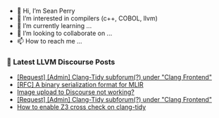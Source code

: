 - 👋 Hi, I’m Sean Perry
- 👀 I’m interested in compilers (c++, COBOL, llvm)
- 🌱 I’m currently learning ...
- 💞️ I’m looking to collaborate on ...
- 📫 How to reach me ...

<!---
s66perry/s66perry is a ✨ special ✨ repository because its `README.md` (this file) appears on your GitHub profile.
You can click the Preview link to take a look at your changes.
--->
### 📕 Latest LLVM Discourse Posts

<!-- DISCOURSE-LLVM:START -->
- [[Request] [Admin] Clang-Tidy subforum&lpar;?&rpar; under &quot;Clang Frontend&quot;](https://discourse.llvm.org/t/request-admin-clang-tidy-subforum-under-clang-frontend/62459#post_6)
- [[RFC] A binary serialization format for MLIR](https://discourse.llvm.org/t/rfc-a-binary-serialization-format-for-mlir/63518?page=2#post_24)
- [Image upload to Discourse not working?](https://discourse.llvm.org/t/image-upload-to-discourse-not-working/64055#post_1)
- [[Request] [Admin] Clang-Tidy subforum&lpar;?&rpar; under &quot;Clang Frontend&quot;](https://discourse.llvm.org/t/request-admin-clang-tidy-subforum-under-clang-frontend/62459#post_5)
- [How to enable Z3 cross check on clang-tidy](https://discourse.llvm.org/t/how-to-enable-z3-cross-check-on-clang-tidy/63750#post_2)
<!-- DISCOURSE-LLVM:END -->
